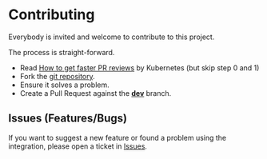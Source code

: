# Contributing

Everybody is invited and welcome to contribute to this project.

The process is straight-forward.

 - Read [How to get faster PR reviews](https://github.com/kubernetes/community/blob/master/contributors/guide/pull-requests.md#best-practices-for-faster-reviews) by Kubernetes (but skip step 0 and 1)
 - Fork the [git repository](hhttps://github.com/dahlb/ha_kia_hyundai).
 - Ensure it solves a problem.
 - Create a Pull Request against the [**dev**](https://github.com/dahlb/ha_kia_hyundai/master) branch.

## Issues (Features/Bugs)

If you want to suggest a new feature or found a problem using the integration, please open a ticket in [Issues](https://github.com/dahlb/ha_kia_hyundai/issues).
